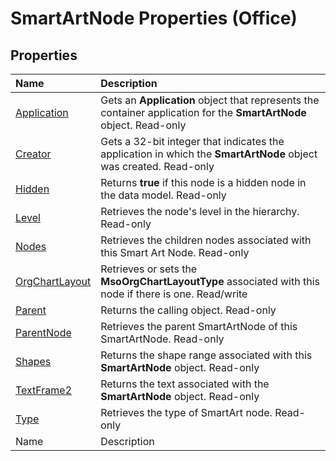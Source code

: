 
# SmartArtNode Properties (Office)

## Properties



|**Name**|**Description**|
|:-----|:-----|
| [Application](c934623d-49af-93ff-15cd-af1aacff2ef5.md)|Gets an  **Application** object that represents the container application for the **SmartArtNode** object. Read-only|
| [Creator](aaa8d552-a632-0447-47be-3aade8b22a09.md)|Gets a 32-bit integer that indicates the application in which the  **SmartArtNode** object was created. Read-only|
| [Hidden](090033ae-903d-4405-4fad-d61fb2c990a7.md)|Returns  **true** if this node is a hidden node in the data model. Read-only|
| [Level](63143dbc-ecd2-240c-f4c1-2b32cd47872d.md)|Retrieves the node's level in the hierarchy. Read-only|
| [Nodes](ed1dc125-5160-ed59-3187-620e3253af59.md)|Retrieves the children nodes associated with this Smart Art Node. Read-only|
| [OrgChartLayout](183879a1-94fe-e102-51ec-66146d002f75.md)|Retrieves or sets the  **MsoOrgChartLayoutType** associated with this node if there is one. Read/write|
| [Parent](9b4209c1-805e-dcd6-4915-1469b7cf058d.md)|Returns the calling object. Read-only|
| [ParentNode](5e629e49-47f9-a415-5897-4da566404ee1.md)|Retrieves the parent SmartArtNode of this SmartArtNode. Read-only|
| [Shapes](c8a6dd3f-830e-342c-39c1-a86a54c475d4.md)|Returns the shape range associated with this  **SmartArtNode** object. Read-only|
| [TextFrame2](550a5bd1-bb9d-3ffb-ed14-4687dfcc3f62.md)|Returns the text associated with the  **SmartArtNode** object. Read-only|
| [Type](5ae74ec5-31db-4ed7-5398-a7cbd383b2a9.md)|Retrieves the type of SmartArt node. Read-only|
|Name|Description|
